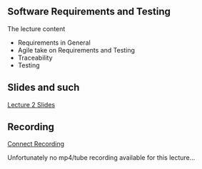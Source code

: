 ## Software	Requirements	and	Testing

The lecture content
* Requirements	in	General
* Agile	take	on	Requirements	and	Testing
* Traceability
* Testing

## Slides and such
 [Lecture 2 Slides](https://github.com/dntoll/1dv610/raw/master/lectures/slides/Lecture%202.pdf)

## Recording
[Connect Recording](https://connect.sunet.se/p4j23frdhjw)

Unfortunately no mp4/tube recording available for this lecture... 

